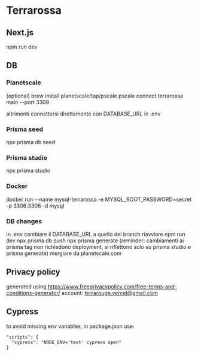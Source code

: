 # Terrarossa

## Next.js

npm run dev

## DB

### Planetscale

(optional)
brew install planetscale/tap/pscale
pscale connect terrarossa main --port 3309

altrimenti connettersi direttamente con DATABASE_URL in .env

### Prisma seed
npx prisma db seed

### Prisma studio

npx prisma studio

### Docker

docker run --name mysql-terrarossa -e MYSQL_ROOT_PASSWORD=secret -p 3306:3306 -d mysql

### DB changes

in .env cambiare il DATABASE_URL a quello del branch
riavviare npm run dev
npx prisma db push
npx prisma generate
(reminder: cambiamenti ai prisma tag non richiedono deployment, si riflettono solo su prisma studio e prisma generate)
mergiare da planetscale.com

## Privacy policy

generated using https://www.freeprivacypolicy.com/free-terms-and-conditions-generator/
account: terrarouge.vercel@gmail.com

## Cypress

to avoid missing env variables, in package.json use:

```
"scripts": {
  "cypress": "NODE_ENV='test' cypress open"
}
```
